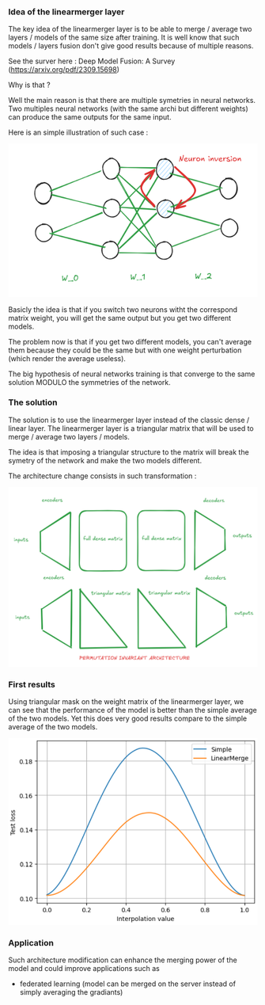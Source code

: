 ### Idea of the linearmerger layer

The key idea of the linearmerger layer is to be able to merge / average two layers / models of the same size after training.
It is well know that such models / layers fusion don't give good results because of multiple reasons.

See the surver here : Deep Model Fusion: A Survey (https://arxiv.org/pdf/2309.15698)

Why is that ?

Well the main reason is that there are multiple symetries in neural networks.
Two multiples neural networks (with the same archi but different weights) can produce the same outputs for the same input.

Here is an simple illustration of such case :

![Example](images/example.png)

Basicly the idea is that if you switch two neurons witht the correspond matrix weight, you will get the same output but you get two different models.

The problem now is that if you get two different models, you can't average them because they could be the same but with one weight perturbation (which render the average useless).

The big hypothesis of neural networks training is that converge to the same solution MODULO the symmetries of the network.


### The solution

The solution is to use the linearmerger layer instead of the classic dense / linear layer.
The linearmerger layer is a triangular matrix that will be used to merge / average two layers / models.

The idea is that imposing a triangular structure to the matrix will break the symetry of the network and make the two models different.

The architecture change consists in such transformation :

![Example](images/triangular.png)

### First results

Using triangular mask on the weight matrix of the linearmerger layer, we can see that the performance of the model is better than the simple average of the two models.
Yet this does very good results compare to the simple average of the two models.

![Results](images/merge_performance.png)

### Application

Such architecture modification can enhance the merging power of the model and could improve applications such as

- federated learning (model can be merged on the server instead of simply averaging the gradiants)





